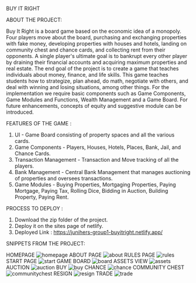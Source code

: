 BUY IT RIGHT 

ABOUT THE PROJECT: 

Buy It Right is a board game based on the economic idea of a monopoly. Four players move about the board, purchasing and exchanging properties with fake money, developing properties with houses and hotels, landing on community chest and chance cards, and collecting rent from their opponents. A single player's ultimate goal is to bankrupt every other player by draining their financial accounts and acquiring maximum properties and real estate. The end goal of the project is to create a game that teaches individuals about money, finance, and life skills. This game teaches students how to strategize, plan ahead, do math, negotiate with others, and deal with winning and losing situations, among other things. For the implementation we require basic components such as Game Components, Game Modules and Functions, Wealth Management and a Game Board. For future enhancements, concepts of equity and suggestive module can be introduced. 

FEATURES OF THE GAME :

1. UI - Game Board consisting of property spaces and all the various cards. 
2. Game Components - Players, Houses, Hotels, Places, Bank, Jail, and Chance Cards. 
3. Transaction Management - Transaction and Move tracking of all the players. 
4. Bank Management - Central Bank Management that manages auctioning of properties and oversees transactions. 
5. Game Modules - Buying Properties, Mortgaging Properties, Paying Mortgage, Paying Tax, Rolling Dice, Bidding in Auction, Building Property, Paying Rent.


PROCESS TO DEPLOY :

1. Download the zip folder of the project.
2. Deploy it on the sites page of netlify.
3. Deployed Link : https://junihers-group1-buyitright.netlify.app/


SNIPPETS FROM THE PROJECT:

HOMEPAGE
![homepage](https://user-images.githubusercontent.com/72298689/161780695-f81c72af-99b6-461d-b57c-51fda1f00048.jpg)
ABOUT PAGE
![about](https://user-images.githubusercontent.com/72298689/161780327-70db728e-a049-40f3-9024-a8c20b8ae1b7.jpg)
RULES PAGE
![rules](https://user-images.githubusercontent.com/72298689/161780720-73f36f19-5d47-4ac1-95a7-e59446681f10.jpg)
START PAGE 
![start](https://user-images.githubusercontent.com/72298689/161780724-ce183d8f-edfd-44cf-b85b-fda41a3e2aa7.jpg)
GAME BOARD
![board](https://user-images.githubusercontent.com/72298689/161780679-21be7ed2-e81d-4ba3-8407-5e5970b5d68e.jpg)
ASSETS VIEW
![assets](https://user-images.githubusercontent.com/72298689/161780659-27c24150-7552-4e8b-bc82-8127ad837c8e.jpg)
AUCTION
![auction](https://user-images.githubusercontent.com/72298689/161780673-1662e274-5078-46a7-9ecc-dc3c0269ba50.jpg)
BUY
![buy](https://user-images.githubusercontent.com/72298689/161780682-bce11d79-5520-4f0d-99b5-5946668147bb.jpg)
CHANCE
![chance](https://user-images.githubusercontent.com/72298689/161780685-3813c934-16d4-4b72-a4d7-935e5e664924.jpg)
COMMUNITY CHEST
![communitychest](https://user-images.githubusercontent.com/72298689/161780692-c2210ec8-3eb4-4712-bbd7-0048388d193f.jpg)
RESIGN
![resign](https://user-images.githubusercontent.com/72298689/161780717-e7ae72bb-304f-42d0-b7b8-601adf1c77e9.jpg)
TRADE
![trade](https://user-images.githubusercontent.com/72298689/161780727-09ce69bd-80f4-4034-8086-0ee8528c4798.jpg)


